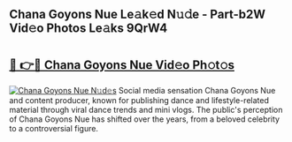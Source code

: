 ## Chana Goyons Nue Le𝚊k𝚎d N𝚞𝚍e - Part-b2W Vid𝚎o Photos Le𝚊ks 9QrW4

# <h2><a href="http://fb7h73.evod.top/?m=Chana+Goyons+Nue">🔗 👉🔴 Chana Goyons Nue Vid𝚎o Ph𝚘t𝚘s</a></h2>

[![Chana Goyons Nue N𝚞d𝚎s](https://i.imgur.com/8V9OHl7.gif)](http://fb7h73.evod.top/?m=Chana+Goyons+Nue)
Social media sensation Chana Goyons Nue and content producer, known for publishing dance and lifestyle-related material through viral dance trends and mini vlogs. The public's perception of Chana Goyons Nue has shifted over the years, from a beloved celebrity to a controversial figure. 
